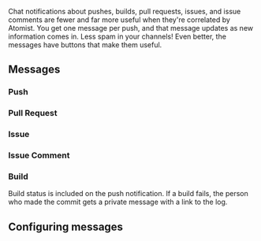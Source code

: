 Chat notifications about pushes, builds, pull requests, issues, and issue comments are
fewer and far more useful when they're correlated by Atomist. You get one message per push, and 
that message updates as new information comes in. Less spam in your channels! Even better, 
the messages have buttons that make them useful.

## Messages

### Push 

### Pull Request

### Issue

### Issue Comment

### Build

Build status is included on the push notification.
If a build fails, the person who made the commit gets a private message with a link to the log.

## Configuring messages
